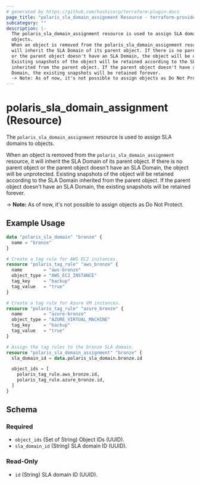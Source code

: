 ```yaml
---
# generated by https://github.com/hashicorp/terraform-plugin-docs
page_title: "polaris_sla_domain_assignment Resource - terraform-provider-polaris"
subcategory: ""
description: |-
  The polaris_sla_domain_assignment resource is used to assign SLA domains to
  objects.
  When an object is removed from the polaris_sla_domain_assignment resource, it
  will inherit the SLA Domain of its parent object. If there is no parent object
  or the parent object doesn't have an SLA Domain, the object will be unprotected.
  Existing snapshots of the object will be retained according to the SLA Domain
  inherited from the parent object. If the parent object doesn't have an SLA
  Domain, the existing snapshots will be retained forever.
  -> Note: As of now, it's not possible to assign objects as Do Not Protect.
---
```


# polaris_sla_domain_assignment (Resource)

The `polaris_sla_domain_assignment` resource is used to assign SLA domains to
objects.

When an object is removed from the `polaris_sla_domain_assignment` resource, it
will inherit the SLA Domain of its parent object. If there is no parent object
or the parent object doesn't have an SLA Domain, the object will be unprotected.
Existing snapshots of the object will be retained according to the SLA Domain
inherited from the parent object. If the parent object doesn't have an SLA
Domain, the existing snapshots will be retained forever.

-> **Note:** As of now, it's not possible to assign objects as Do Not Protect.

## Example Usage

```terraform
data "polaris_sla_domain" "bronze" {
  name = "bronze"
}

# Create a tag rule for AWS EC2 instances.
resource "polaris_tag_rule" "aws_bronze" {
  name        = "aws-bronze"
  object_type = "AWS_EC2_INSTANCE"
  tag_key     = "backup"
  tag_value   = "true"
}

# Create a tag rule for Azure VM instances.
resource "polaris_tag_rule" "azure_bronze" {
  name        = "azure-bronze"
  object_type = "AZURE_VIRTUAL_MACHINE"
  tag_key     = "backup"
  tag_value   = "true"
}

# Assign the tag rules to the bronze SLA domain.
resource "polaris_sla_domain_assignment" "bronze" {
  sla_domain_id = data.polaris_sla_domain.bronze.id

  object_ids = [
    polaris_tag_rule.aws_bronze.id,
    polaris_tag_rule.azure_bronze.id,
  ]
}
```

<!-- schema generated by tfplugindocs -->
## Schema

### Required

- `object_ids` (Set of String) Object IDs (UUID).
- `sla_domain_id` (String) SLA domain ID (UUID).

### Read-Only

- `id` (String) SLA domain ID (UUID).
